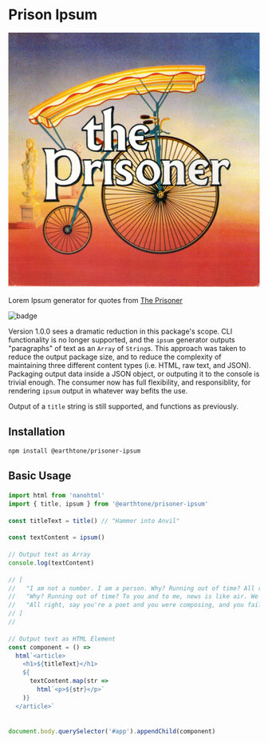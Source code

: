 # Prison Ipsum

![logo](assets/The-Prisoner-Logo.jpg)

Lorem Ipsum generator for quotes from [The Prisoner](https://en.wikipedia.org/wiki/The_Prisoner)

![badge](https://travis-ci.org/earthtone/prisoner-ipsum.svg?branch=master)

Version 1.0.0 sees a dramatic reduction in this package's scope. CLI functionality is no longer supported, and the `ipsum` generator outputs "paragraphs" of text as an `Array` of `String`s. This approach was taken to reduce the output package size, and to reduce the complexity of maintaining three different content types (i.e. HTML, raw text, and JSON). Packaging output data inside a JSON object, or outputing it to the console is trivial enough. The consumer now has full flexibility, and responsiblity, for rendering `ipsum` output in whatever way befits the use.

Output of a `title` string is still supported, and functions as previously.

## Installation

```sh
npm install @earthtone/prisoner-ipsum
```


## Basic Usage

```js
import html from 'nanohtml'
import { title, ipsum } from '@earthtone/prisoner-ipsum'

const titleText = title() // "Hammer into Anvil"

const textContent = ipsum()

// Output text as Array
console.log(textContent)

// [
//   "I am not a number. I am a person. Why? Running out of time? All right, say you're a poet and you were composing, and you failed to hear Number Ten's greeting. To you and to me, news is like air. We breathe it deeply. We draw it from far and wide. Go to the Town Hall. The Citizens' Council promises help and advice for everyone. Which is? [The door closes behind Number Six as he leaves] Oh? Smile Rat.",
//   "Why? Running out of time? To you and to me, news is like air. We breathe it deeply. We draw it from far and wide. Which is? Oh? Rat. A star. You must be anvil or hammer. [about Number Six] Interesting fellow. Well done. I have several. No. Nor of being reduced.",
//   "All right, say you're a poet and you were composing, and you failed to hear Number Ten's greeting. Which is? Smile A star. And before I hand it over to my successor... Well done. I have several. Naturally. Humor is the very essence of a democratic society. [about Number Six] That one wouldn't drop his guard with his own grandmother! Yes, sir. I'm on my side."
// ]
//

// Output text as HTML Element
const component = () =>
  html`<article>
    <h1>${titleText}</h1>
    ${
      textContent.map(str =>
        html`<p>${str}</p>`
    )}
  </article>`


document.body.querySelector('#app').appendChild(component)
```
